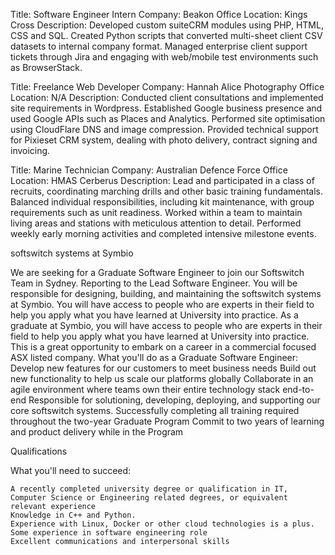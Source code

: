 Title: Software Engineer Intern
Company: Beakon
Office Location:
Kings Cross
Description: 
Developed custom suiteCRM modules using PHP, HTML, CSS and SQL.
Created Python scripts that converted multi-sheet client CSV datasets to internal company format.
Managed enterprise client support tickets through Jira and engaging with web/mobile test environments such as BrowserStack.

Title: Freelance Web Developer
Company: Hannah Alice Photography
Office Location:
N/A
Description: 
Conducted client consultations and implemented site requirements in Wordpress.
Established Google business presence and used Google APIs such as Places and Analytics.
Performed site optimisation using CloudFlare DNS and image compression.
Provided technical support for Pixieset CRM system, dealing with photo delivery, contract signing and invoicing.


Title: Marine Technician 
Company: Australian Defence Force
Office Location:
HMAS Cerberus 
Description: 
Lead and participated in a class of recruits, coordinating marching drills and other basic training fundamentals.
Balanced individual responsibilities, including kit maintenance, with group requirements such as unit readiness.
Worked within a team to maintain living areas and stations with meticulous attention to detail.
Performed weekly early morning activities and completed intensive milestone events.


softswitch systems at Symbio


We are seeking for a Graduate Software Engineer to join our Softswitch Team in Sydney. Reporting to the Lead Software Engineer. You will be responsible for designing, building, and maintaining the softswitch systems at Symbio.
You will have access to people who are experts in their field to help you apply what you have learned at University into practice. As a graduate at Symbio, you will have access to people who are experts in their field to help you apply what you have learned at University into practice.
This is a great opportunity to embark on a career in a commercial focused ASX listed company.
What you'll do as a Graduate Software Engineer:
    Develop new features for our customers to meet business needs
    Build out new functionality to help us scale our platforms globally
    Collaborate in an agile environment where teams own their entire technology stack end-to-end
    Responsible for solutioning, developing, deploying, and supporting our core softswitch systems.
    Successfully completing all training required throughout the two-year Graduate Program
    Commit to two years of learning and product delivery while in the Program


Qualifications

What you'll need to succeed:

    A recently completed university degree or qualification in IT, Computer Science or Engineering related degrees, or equivalent relevant experience
    Knowledge in C++ and Python.
    Experience with Linux, Docker or other cloud technologies is a plus.
    Some experience in software engineering role
    Excellent communications and interpersonal skills


